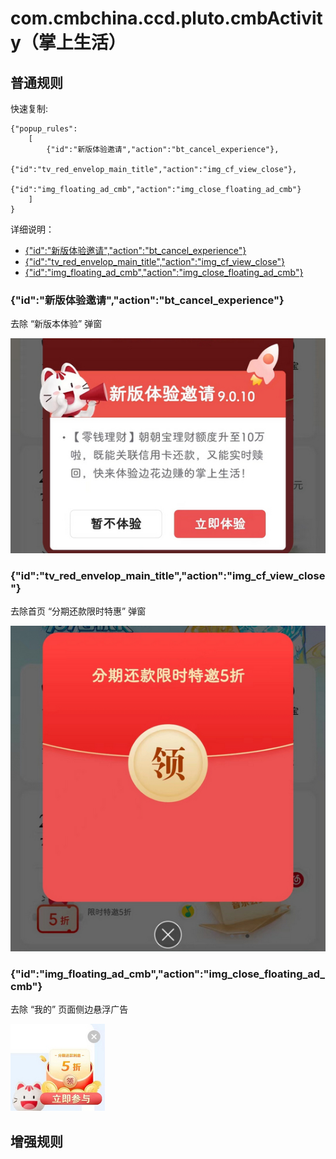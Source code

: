 # com.cmbchina.ccd.pluto.cmbActivity（掌上生活）

## 普通规则

快速复制:
```
{"popup_rules":
    [
        {"id":"新版体验邀请","action":"bt_cancel_experience"},
        {"id":"tv_red_envelop_main_title","action":"img_cf_view_close"},
        {"id":"img_floating_ad_cmb","action":"img_close_floating_ad_cmb"}
    ]
}
```
详细说明：
- [{"id":"新版体验邀请","action":"bt_cancel_experience"}](#id新版体验邀请actionbt_cancel_experience)
- [{"id":"tv_red_envelop_main_title","action":"img_cf_view_close"}](#idtv_red_envelop_main_titleactionimg_cf_view_close)
- [{"id":"img_floating_ad_cmb","action":"img_close_floating_ad_cmb"}](#idimg_floating_ad_cmbactionimg_close_floating_ad_cmb)

### {"id":"新版体验邀请","action":"bt_cancel_experience"}
去除 “新版本体验” 弹窗

![](./assets/新版体验邀请.jpg)

### {"id":"tv_red_envelop_main_title","action":"img_cf_view_close"}
去除首页 “分期还款限时特惠” 弹窗

![](./assets/分期还款限时特惠.jpg)

### {"id":"img_floating_ad_cmb","action":"img_close_floating_ad_cmb"}
去除 “我的” 页面侧边悬浮广告

![](./assets/img_close_floating_ad_cmb.jpg)

## 增强规则